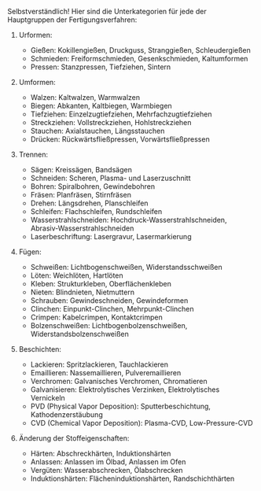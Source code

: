 Selbstverständlich! Hier sind die Unterkategorien für jede der Hauptgruppen der Fertigungsverfahren:

1. Urformen:
   - Gießen: Kokillengießen, Druckguss, Stranggießen, Schleudergießen
   - Schmieden: Freiformschmieden, Gesenkschmieden, Kaltumformen
   - Pressen: Stanzpressen, Tiefziehen, Sintern

2. Umformen:
   - Walzen: Kaltwalzen, Warmwalzen
   - Biegen: Abkanten, Kaltbiegen, Warmbiegen
   - Tiefziehen: Einzelzugtiefziehen, Mehrfachzugtiefziehen
   - Streckziehen: Vollstreckziehen, Hohlstreckziehen
   - Stauchen: Axialstauchen, Längsstauchen
   - Drücken: Rückwärtsfließpressen, Vorwärtsfließpressen

3. Trennen:
   - Sägen: Kreissägen, Bandsägen
   - Schneiden: Scheren, Plasma- und Laserzuschnitt
   - Bohren: Spiralbohren, Gewindebohren
   - Fräsen: Planfräsen, Stirnfräsen
   - Drehen: Längsdrehen, Planschleifen
   - Schleifen: Flachschleifen, Rundschleifen
   - Wasserstrahlschneiden: Hochdruck-Wasserstrahlschneiden, Abrasiv-Wasserstrahlschneiden
   - Laserbeschriftung: Lasergravur, Lasermarkierung

4. Fügen:
   - Schweißen: Lichtbogenschweißen, Widerstandsschweißen
   - Löten: Weichlöten, Hartlöten
   - Kleben: Strukturkleben, Oberflächenkleben
   - Nieten: Blindnieten, Nietmuttern
   - Schrauben: Gewindeschneiden, Gewindeformen
   - Clinchen: Einpunkt-Clinchen, Mehrpunkt-Clinchen
   - Crimpen: Kabelcrimpen, Kontaktcrimpen
   - Bolzenschweißen: Lichtbogenbolzenschweißen, Widerstandsbolzenschweißen

5. Beschichten:
   - Lackieren: Spritzlackieren, Tauchlackieren
   - Emaillieren: Nassemaillieren, Pulveremaillieren
   - Verchromen: Galvanisches Verchromen, Chromatieren
   - Galvanisieren: Elektrolytisches Verzinken, Elektrolytisches Vernickeln
   - PVD (Physical Vapor Deposition): Sputterbeschichtung, Kathodenzerstäubung
   - CVD (Chemical Vapor Deposition): Plasma-CVD, Low-Pressure-CVD

6. Änderung der Stoffeigenschaften:
   - Härten: Abschreckhärten, Induktionshärten
   - Anlassen: Anlassen im Ölbad, Anlassen im Ofen
   - Vergüten: Wasserabschrecken, Ölabschrecken
   - Induktionshärten: Flächeninduktionshärten, Randschichthärten
  